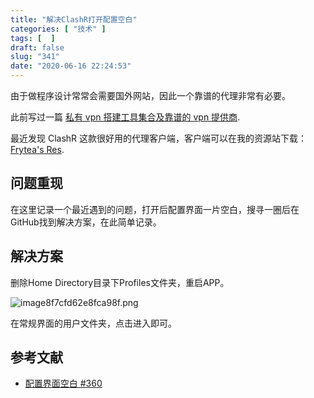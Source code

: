 ```yaml
---
title: "解决ClashR打开配置空白"
categories: [ "技术" ]
tags: [  ]
draft: false
slug: "341"
date: "2020-06-16 22:24:53"
---
```


由于做程序设计常常会需要国外网站，因此一个靠谱的代理非常有必要。

此前写过一篇 [私有 vpn 搭建工具集合及靠谱的 vpn 提供商](https://blog.frytea.com/archives/39/).

最近发现 ClashR 这款很好用的代理客户端，客户端可以在我的资源站下载：[Frytea's Res](https://res.frytea.com/Application/).

## 问题重现

在这里记录一个最近遇到的问题，打开后配置界面一片空白，搜寻一圈后在GitHub找到解决方案，在此简单记录。

## 解决方案

删除Home Directory目录下Profiles文件夹，重启APP。

![image8f7cfd62e8fca98f.png](https://imagehost-cdn.frytea.com/images/2020/06/16/image8f7cfd62e8fca98f.png)

在常规界面的用户文件夹，点击进入即可。

## 参考文献

- [配置界面空白 #360](https://github.com/Fndroid/clash_for_windows_pkg/issues/360)